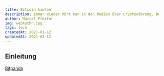 ```yaml
---
title: Bitcoin kaufen
description: Immer wieder hört man in den Medien über Cryptowährung. Doch welche Vorteile haben sie, wie kauft man sie und weiteres Besprechen wir in dem Artikel.
author: Marcel Pfeifer
img: webAuthn.jpg
tags: tech
createdAt: 2021-01-12
updatedAt: 2021-01-12
---
```


## Einleitung

[Bitpanda](https://www.bitpanda.com/?ref=4363054048451475544&tag=Twitch)
